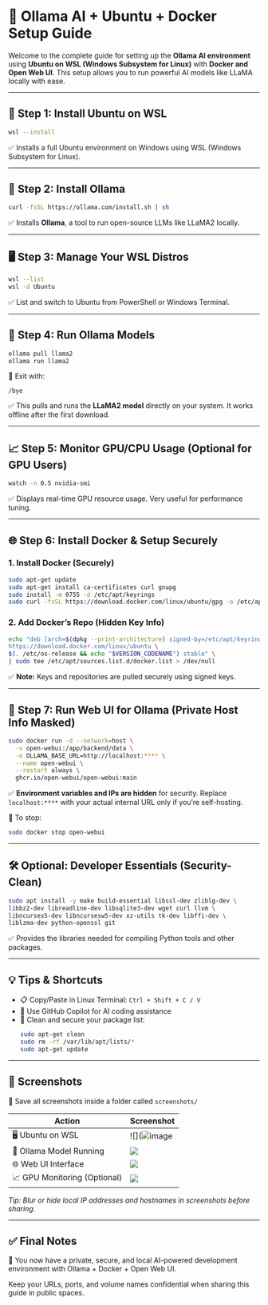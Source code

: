 
# 🧠 Ollama AI + Ubuntu + Docker Setup Guide

Welcome to the complete guide for setting up the **Ollama AI environment** using **Ubuntu on WSL (Windows Subsystem for Linux)** with **Docker and Open Web UI**. This setup allows you to run powerful AI models like LLaMA locally with ease.

---

## 🔧 Step 1: Install Ubuntu on WSL

```bash
wsl --install
```

✅ Installs a full Ubuntu environment on Windows using WSL (Windows Subsystem for Linux).

---

## 🚀 Step 2: Install Ollama

```bash
curl -fsSL https://ollama.com/install.sh | sh
```

✅ Installs **Ollama**, a tool to run open-source LLMs like LLaMA2 locally.

---

## 🖥️ Step 3: Manage Your WSL Distros

```bash
wsl --list
wsl -d Ubuntu
```

✅ List and switch to Ubuntu from PowerShell or Windows Terminal.

---

## 🤖 Step 4: Run Ollama Models

```bash
ollama pull llama2
ollama run llama2
```

🛑 Exit with:
```
/bye
```

✅ This pulls and runs the **LLaMA2 model** directly on your system. It works offline after the first download.

---

## 📈 Step 5: Monitor GPU/CPU Usage (Optional for GPU Users)

```bash
watch -n 0.5 nvidia-smi
```

✅ Displays real-time GPU resource usage. Very useful for performance tuning.

---

## 🌐 Step 6: Install Docker & Setup Securely

### 1. Install Docker (Securely)

```bash
sudo apt-get update
sudo apt-get install ca-certificates curl gnupg
sudo install -m 0755 -d /etc/apt/keyrings
sudo curl -fsSL https://download.docker.com/linux/ubuntu/gpg -o /etc/apt/keyrings/docker.asc
```

### 2. Add Docker’s Repo (Hidden Key Info)

```bash
echo "deb [arch=$(dpkg --print-architecture) signed-by=/etc/apt/keyrings/docker.asc] \
https://download.docker.com/linux/ubuntu \
$(. /etc/os-release && echo "$VERSION_CODENAME") stable" \
| sudo tee /etc/apt/sources.list.d/docker.list > /dev/null
```

✅ **Note:** Keys and repositories are pulled securely using signed keys.

---

## 🐳 Step 7: Run Web UI for Ollama (Private Host Info Masked)

```bash
sudo docker run -d --network=host \
  -v open-webui:/app/backend/data \
  -e OLLAMA_BASE_URL=http://localhost:**** \
  --name open-webui \
  --restart always \
  ghcr.io/open-webui/open-webui:main
```

✅ **Environment variables and IPs are hidden** for security. Replace `localhost:****` with your actual internal URL only if you’re self-hosting.

🛑 To stop:
```bash
sudo docker stop open-webui
```

---

## 🛠️ Optional: Developer Essentials (Security-Clean)

```bash
sudo apt install -y make build-essential libssl-dev zliblg-dev \
libbz2-dev libreadline-dev libsqlite3-dev wget curl llvm \
libncurses5-dev libncursesw5-dev xz-utils tk-dev libffi-dev \
liblzma-dev python-openssl git
```

✅ Provides the libraries needed for compiling Python tools and other packages.

---

## 💡 Tips & Shortcuts

- 📋 Copy/Paste in Linux Terminal: `Ctrl + Shift + C / V`
- 🧠 Use GitHub Copilot for AI coding assistance
- 🧼 Clean and secure your package list:
  ```bash
  sudo apt-get clean
  sudo rm -rf /var/lib/apt/lists/*
  sudo apt-get update
  ```

---

## 📸 Screenshots

📁 Save all screenshots inside a folder called `screenshots/`

| Action | Screenshot |
|--------|------------|
| 🖥️ Ubuntu on WSL | ![](![image](https://github.com/user-attachments/assets/7b333d7b-7d22-4c6d-b8d0-dfc9a2b3addd) |
| 🤖 Ollama Model Running | ![](![image](https://github.com/user-attachments/assets/7bce30b1-370d-4fd5-a789-0fa4344a1c4b)) |
| 🌐 Web UI Interface | ![](![image](https://github.com/user-attachments/assets/f290b298-eba6-4b94-b2fa-e86d956d75b5)) |
| 📈 GPU Monitoring (Optional) | ![](![image](https://github.com/user-attachments/assets/8b0c90c1-aaf6-4f72-abe9-903d0d166719)) |

*Tip: Blur or hide local IP addresses and hostnames in screenshots before sharing.*

---

## ✅ Final Notes

🎉 You now have a private, secure, and local AI-powered development environment with Ollama + Docker + Open Web UI.

Keep your URLs, ports, and volume names confidential when sharing this guide in public spaces.
